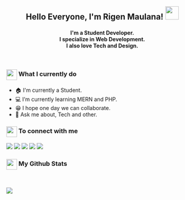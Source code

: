## <p align="center">Hello Everyone, I'm Rigen Maulana! <img src="https://media.giphy.com/media/hvRJCLFzcasrR4ia7z/giphy.gif" width="35px"></h1>

**<p align="center">I'm a Student Developer.<br/>I specialize in Web Development.<br>I also love Tech and Design.<br></p><br/>**

<summary><h3><img src="https://emojis.slackmojis.com/emojis/images/1453406830/264/success-kid.png?1453406830" align="center"
                width="28" /> What I currently do</h3></summary>

- 🏠 I'm currently a Student.
- 💻 I’m currently learning MERN and PHP.
- 😁 I hope one day we can collaborate.
- 💬 Ask me about, Tech and other.

 <summary><h3><img src="https://emojis.slackmojis.com/emojis/images/1579216111/7550/pikachu_wave.gif?1579216111" align="center"
                width="28" /> To connect with me</h3></summary>

<p align = "center">
 
[<img src ="https://img.shields.io/badge/portfolio-%23.svg?&style=for-the-badge&logo=&logoColor=white%22">](https://rygenzx.github.io/)
[<img src="https://img.shields.io/badge/twitter-%231DA1F2.svg?&style=for-the-badge&logo=twitter&logoColor=white" />](https://twitter.com/rahulmahesh62) 
[<img src="https://img.shields.io/badge/linkedin-%230077B5.svg?&style=for-the-badge&logo=linkedin&logoColor=white" />](https://www.linkedin.com/in/rygenzx/)
[<img src = "https://img.shields.io/badge/instagram-%23E4405F.svg?&style=for-the-badge&logo=instagram&logoColor=white">](https://www.instagram.com/rygen_zx/)
[<img src="https://img.shields.io/badge/telegram-%231877F2.svg?&style=for-the-badge&logo=telegram&logoColor=white" />](https://t.me/rygen_zx) 
[<ig src="https://img.shields.io/badge/gmail-%23D14836.svg?&style=for-the-badge&logo=gmail&logoColor=white" />](mailto:rygen.dev@gmail.com/)

</p>

 <summary><h3><img src="https://emojis.slackmojis.com/emojis/images/1471045852/841/hero.gif?1471045852" align="center"
                width="28" /> My Github Stats</h3></summary>

<br>

<p>
  <img src = "https://github-readme-stats.vercel.app/api?username=rygenzx&show_icons=true&count_private=true&theme=vue&hide=issues&line_height=32">
</p>
